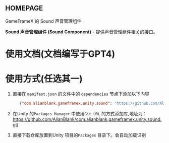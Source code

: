 ﻿## HOMEPAGE

GameFrameX 的 Sound 声音管理组件

**Sound 声音管理组件 (Sound Component)** - 提供声音管理组件相关的接口。

# 使用文档(文档编写于GPT4)

# 使用方式(任选其一)

1. 直接在 `manifest.json` 的文件中的 `dependencies` 节点下添加以下内容
   ```json
      {"com.alianblank.gameframex.unity.sound": "https://github.com/AlianBlank/com.alianblank.gameframex.unity.sound.git"}
    ```
2. 在Unity 的`Packages Manager` 中使用`Git URL` 的方式添加库,地址为：https://github.com/AlianBlank/com.alianblank.gameframex.unity.sound.git

3. 直接下载仓库放置到Unity 项目的`Packages` 目录下。会自动加载识别